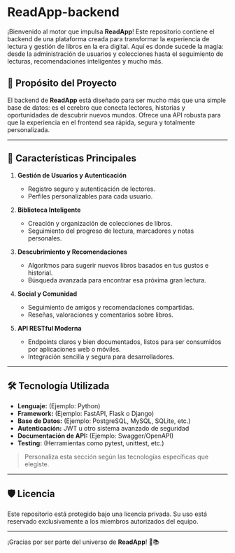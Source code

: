 # ReadApp-backend

¡Bienvenido al motor que impulsa **ReadApp**! Este repositorio contiene el backend de una plataforma creada para transformar la experiencia de lectura y gestión de libros en la era digital. Aquí es donde sucede la magia: desde la administración de usuarios y colecciones hasta el seguimiento de lecturas, recomendaciones inteligentes y mucho más.

## 🌟 Propósito del Proyecto

El backend de **ReadApp** está diseñado para ser mucho más que una simple base de datos: es el cerebro que conecta lectores, historias y oportunidades de descubrir nuevos mundos. Ofrece una API robusta para que la experiencia en el frontend sea rápida, segura y totalmente personalizada.

---

## 🚀 Características Principales

1. **Gestión de Usuarios y Autenticación**
   - Registro seguro y autenticación de lectores.
   - Perfiles personalizables para cada usuario.

2. **Biblioteca Inteligente**
   - Creación y organización de colecciones de libros.
   - Seguimiento del progreso de lectura, marcadores y notas personales.

3. **Descubrimiento y Recomendaciones**
   - Algoritmos para sugerir nuevos libros basados en tus gustos e historial.
   - Búsqueda avanzada para encontrar esa próxima gran lectura.

4. **Social y Comunidad**
   - Seguimiento de amigos y recomendaciones compartidas.
   - Reseñas, valoraciones y comentarios sobre libros.

5. **API RESTful Moderna**
   - Endpoints claros y bien documentados, listos para ser consumidos por aplicaciones web o móviles.
   - Integración sencilla y segura para desarrolladores.

---

## 🛠️ Tecnología Utilizada

- **Lenguaje:** (Ejemplo: Python)
- **Framework:** (Ejemplo: FastAPI, Flask o Django)
- **Base de Datos:** (Ejemplo: PostgreSQL, MySQL, SQLite, etc.)
- **Autenticación:** JWT u otro sistema avanzado de seguridad
- **Documentación de API:** (Ejemplo: Swagger/OpenAPI)
- **Testing:** (Herramientas como pytest, unittest, etc.)

> Personaliza esta sección según las tecnologías específicas que elegiste.

---

## 🛡️ Licencia

Este repositorio está protegido bajo una licencia privada. Su uso está reservado exclusivamente a los miembros autorizados del equipo.

---

¡Gracias por ser parte del universo de **ReadApp**! 🚀📚
